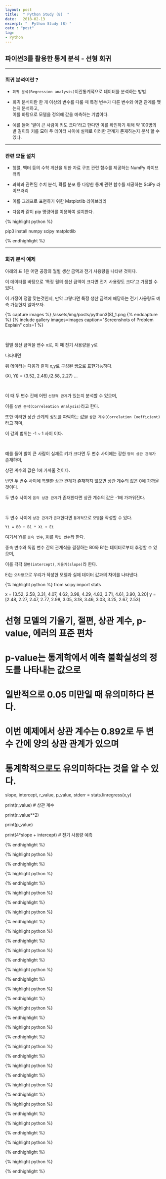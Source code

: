 ```yaml
---
layout: post
title:  " Python Study (8)  "
date:   2018-02-13
excerpt: "  Python Study (8) "
cate : "post"
tag:
- Python
---
```


## 파이썬3를 활용한 통계 분석 - 선형 회귀

---

### 회귀 분석이란 ?

* `회귀 분석(Regression analysis)`이란통계적으로 데이터를 분석하는 방법

* 회귀 분석이란 한 개 이상의 변수를 다룰 때 특정 변수가 다른 변수와 어떤 관계를 맺는지 분석하고, <br> 이를 바탕으로 모델을 정의해 값을 예측하는 기법이다.

* 예를 들어 '발이 큰 사람이 키도 크다'라고 한다면 이를 확인하기 위해 약 100명의 발 길이와 키를 모아 두 데이터 사이에 실제로 이러한 관계가 존재하는지 분석 할 수 있다.

---

### 관련 모듈 설치

* 행렬, 벡터 등의 수학 계산을 위한 자료 구조 관련 함수를 제공하는 NumPy 라이브러리

* 과학과 관련된 수치 분석, 확률 분포 등 다양한 통계 관련 함수를 제공하는 SciPy 라이브러리

* 이를 그래프로 표현하기 위한 Matplotlib 라이브러리

* 다음과 같이 pip 명령어를 이용하여 설치한다.

{% highlight python %}

pip3 install numpy scipy matplotlib

{% endhighlight %}

---

### 회귀 분석 예제

아래의 표 1은 어떤 공장의 월별 생산 금액과 전기 사용량을 나타낸 것이다.

이 데이터를 바탕으로 '특정 월의 생산 금액이 크다면 전기 사용량도 크다'고 가정할 수 있다.

이 가정이 정말 맞는것인지, 만약 그렇다면 특정 생산 금액에 해당하는 전기 사용량도 예측 가능한지 알아보자.

{% capture images %}
    /assets/img/posts/python3(8)_1.png
{% endcapture %}
{% include gallery images=images caption="Screenshots of Problem Explain" cols=1 %}


<br>

월별 생산 금액을 변수 x로,
이 때 전기 사용량을 y로

나타내면 

위 데이터는 다음과 같이 x,y로 구성된 쌍으로 표현가능하다.

(Xi, Yi) = (3.52, 2.48),(2.58, 2.27) ...

<br>

이 때 두 변수 간에 어떤 `선형적 관계`가 있는지 분석할 수 있으며,

이를 `상관 분석(Correleation Analysis)`라고 한다.

또한 이러한 상관 관계의 정도를 파악하는 값을 `상관 계수(Correlation Coefficient)`라고 하며,

이 값의 범위는 -1 ~ 1 사이 이다.

<br> 

예를 들어 발이 큰 사람이 실제로 키가 크다면 두 변수 사이에는 강한 `양의 상관 관계`가 존재하며,

상관 계수의 값은 1에 가까울 것이다.

반면 두 변수 사이에 특별한 상관 관계가 존재하지 않으면 상관 계수의 값은 0에 가까울 것이다.

두 변수 사이에 `음의 상관 관계`가 존재한다면 상관 계수의 값은 -1에 가까워진다.

<br>

두 변수 사이에 `상관 관계`가 `존재`한다면 `통계적`으로 `모델`을 작성할 수 있다.

```
Yi = B0 + B1 * Xi + Ei
```

여기서 Yi를 `종속 변수`, Xi를 `독립 변수`라 한다.

종속 변수와 독립 변수 간의 관계식을 결정하는 B0와 B1는 데이터로부터 추정할 수 있으며,

이를 각각 `절편(intercept)`, `기울기(slope)`라 한다.

Ei는 `오차항`으로 우리가 작성한 모델과 실제 데이터 값과의 차이를 나타낸다.


{% highlight python %}
from scipy import stats


x = [3.52, 2.58, 3.31, 4.07, 4.62, 3.98, 4.29, 4.83, 3.71, 4.61, 3.90, 3.20]
y = [2.48, 2.27, 2.47, 2.77, 2.98, 3.05, 3.18, 3.46, 3.03, 3.25, 2.67, 2.53]


# 선형 모델의 기울기, 절편, 상관 계수, p-value, 에러의 표준 편차
# p-value는 통계학에서 예측 불확실성의 정도를 나타내는 값으로
# 일반적으로 0.05 미만일 때 유의미하다 본다.
# 이번 예제에서 상관 계수는 0.892로 두 변수 간에 양의 상관 관계가 있으며
# 통계학적으로도 유의미하다는 것을 알 수 있다.
slope, intercept, r_value, p_value, stderr = stats.linregress(x,y)

print(r_value)          # 상관 계수

print(r_value**2)

print(p_value)

print(4*slope + intercept)      # 전기 사용량 예측


{% endhighlight %}




{% highlight python %}


{% endhighlight %}




{% highlight python %}


{% endhighlight %}




{% highlight python %}


{% endhighlight %}




{% highlight python %}


{% endhighlight %}




{% highlight python %}


{% endhighlight %}




{% highlight python %}


{% endhighlight %}




{% highlight python %}


{% endhighlight %}




{% highlight python %}


{% endhighlight %}




{% highlight python %}


{% endhighlight %}




{% highlight python %}


{% endhighlight %}




{% highlight python %}


{% endhighlight %}




{% highlight python %}


{% endhighlight %}




{% highlight python %}


{% endhighlight %}




{% highlight python %}


{% endhighlight %}




{% highlight python %}


{% endhighlight %}




{% highlight python %}


{% endhighlight %}




{% highlight python %}


{% endhighlight %}


